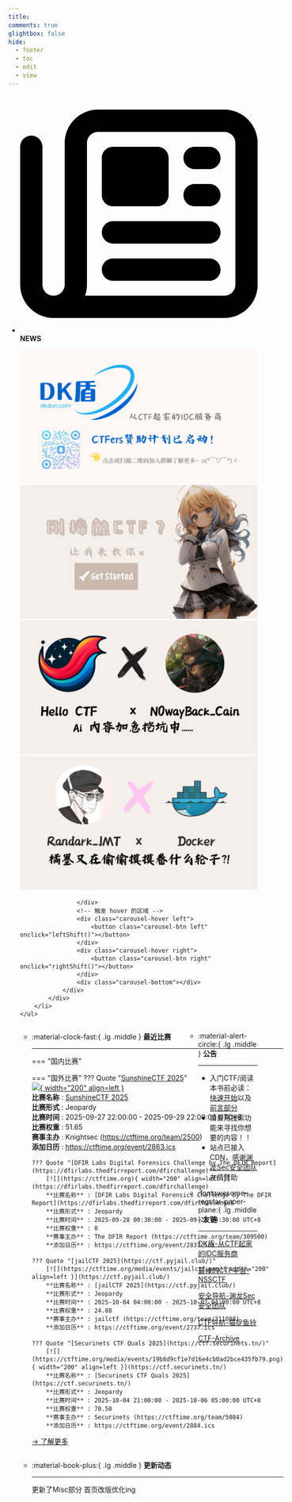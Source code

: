 ```yaml
---
title: 
comments: true
glightbox: false
hide:
  - footer
  - toc
  - edit
  - view
---
```


<div class="grid cards">
    <ul>
        <li>
            <p><span class="twemoji lg middle"><svg xmlns="http://www.w3.org/2000/svg"
                        viewBox="0 0 512 512"><!--! Font Awesome Free 6.5.1 by @fontawesome - https://fontawesome.com License - https://fontawesome.com/license/free (Icons: CC BY 4.0, Fonts: SIL OFL 1.1, Code: MIT License) Copyright 2023 Fonticons, Inc.-->
                        <path
                            d="M168 80c-13.3 0-24 10.7-24 24v304c0 8.4-1.4 16.5-4.1 24H440c13.3 0 24-10.7 24-24V104c0-13.3-10.7-24-24-24H168zM72 480c-39.8 0-72-32.2-72-72V112c0-13.3 10.7-24 24-24s24 10.7 24 24v296c0 13.3 10.7 24 24 24s24-10.7 24-24V104c0-39.8 32.2-72 72-72h272c39.8 0 72 32.2 72 72v304c0 39.8-32.2 72-72 72H72zm104-344c0-13.3 10.7-24 24-24h96c13.3 0 24 10.7 24 24v80c0 13.3-10.7 24-24 24h-96c-13.3 0-24-10.7-24-24v-80zm200-24h32c13.3 0 24 10.7 24 24s-10.7 24-24 24h-32c-13.3 0-24-10.7-24-24s10.7-24 24-24zm0 80h32c13.3 0 24 10.7 24 24s-10.7 24-24 24h-32c-13.3 0-24-10.7-24-24s10.7-24 24-24zm-176 80h208c13.3 0 24 10.7 24 24s-10.7 24-24 24H200c-13.3 0-24-10.7-24-24s10.7-24 24-24zm0 80h208c13.3 0 24 10.7 24 24s-10.7 24-24 24H200c-13.3 0-24-10.7-24-24s10.7-24 24-24z">
                        </path>
                    </svg></span> <strong>NEWS</strong></p>
            <div class="grid cards">
                <div class="carousel">
                    <div class="carousel-container">
                        <a href="https://www.dkdun.cn/"><img src="./assets/banner-dkdun.png" /></a>
                        <a href="../hc-start/" target="_blank"><img src="./assets/banner-quickstart.png" /></a>
                        <a href="../hc-ai/" target="_blank"><img src="./assets/banner-update.png" /></a>
                        <a href="https://github.com/CTF-Archives" target="_blank"><img src="./assets/banner-Achieve.png" /></a>
                        
                    </div>
                    <!-- 触发 hover 的区域 -->
                    <div class="carousel-hover left">
                        <button class="carousel-btn left" onclick="leftShift()"></button>
                    </div>
                    <div class="carousel-hover right">
                        <button class="carousel-btn right" onclick="rightShift()"></button>
                    </div>
                    <div class="carousel-bottom"></div>
                </div>
            </div>
        </li>
    </ul>
</div>

<div class="grid grid-cols-8 gap-4" style="display: grid;grid-template-columns: 70% 30%;" markdown>

<div class="grid cards" style="display: grid; grid-template-columns: 1fr;" markdown>

<div class="grid cards" markdown>

-   :material-clock-fast:{ .lg .middle } __最近比赛__

    ---
    <!-- 主页赛事展示_开始 -->
    === "国内比赛"
    
    === "国外比赛"
        ??? Quote "[SunshineCTF 2025](https://sunshinectf.org/)"  
            [![](https://ctftime.org/media/events/sctf_logo_25.png){ width="200" align=left }](https://sunshinectf.org/)  
            **比赛名称** : [SunshineCTF 2025](https://sunshinectf.org/)  
            **比赛形式** : Jeopardy  
            **比赛时间** : 2025-09-27 22:00:00 - 2025-09-29 22:00:00 UTC+8  
            **比赛权重** : 51.65  
            **赛事主办** : Knightsec (https://ctftime.org/team/2500)  
            **添加日历** : https://ctftime.org/event/2863.ics  
            
        ??? Quote "[DFIR Labs Digital Forensics Challenge by The DFIR Report](https://dfirlabs.thedfirreport.com/dfirchallenge)"  
            [![](https://ctftime.org){ width="200" align=left }](https://dfirlabs.thedfirreport.com/dfirchallenge)  
            **比赛名称** : [DFIR Labs Digital Forensics Challenge by The DFIR Report](https://dfirlabs.thedfirreport.com/dfirchallenge)  
            **比赛形式** : Jeopardy  
            **比赛时间** : 2025-09-28 00:30:00 - 2025-09-28 04:30:00 UTC+8  
            **比赛权重** : 0  
            **赛事主办** : The DFIR Report (https://ctftime.org/team/309500)  
            **添加日历** : https://ctftime.org/event/2837.ics  
            
        ??? Quote "[jailCTF 2025](https://ctf.pyjail.club/)"  
            [![](https://ctftime.org/media/events/jailctf.png){ width="200" align=left }](https://ctf.pyjail.club/)  
            **比赛名称** : [jailCTF 2025](https://ctf.pyjail.club/)  
            **比赛形式** : Jeopardy  
            **比赛时间** : 2025-10-04 04:00:00 - 2025-10-07 04:00:00 UTC+8  
            **比赛权重** : 24.88  
            **赛事主办** : jailctf (https://ctftime.org/team/311088)  
            **添加日历** : https://ctftime.org/event/2737.ics  
            
        ??? Quote "[Securinets CTF Quals 2025](https://ctf.securinets.tn/)"  
            [![](https://ctftime.org/media/events/19b8d9cf1e7d16e4cb0ad2bce435fb79.png){ width="200" align=left }](https://ctf.securinets.tn/)  
            **比赛名称** : [Securinets CTF Quals 2025](https://ctf.securinets.tn/)  
            **比赛形式** : Jeopardy  
            **比赛时间** : 2025-10-04 21:00:00 - 2025-10-06 05:00:00 UTC+8  
            **比赛权重** : 70.50  
            **赛事主办** : Securinets (https://ctftime.org/team/5084)  
            **添加日历** : https://ctftime.org/event/2884.ics  
            
    <!-- 主页赛事展示_结束 -->
    [→ 了解更多](./Event/)

</div>
  <div class="grid cards" markdown>

-   :material-book-plus:{ .lg .middle } __更新动态__

    ---

    更新了Misc部分 首页改版优化ing

</div>  
</div>
<div class="grid cards" markdown>

<div class="grid cards" markdown>

-   :material-alert-circle:{ .lg .middle } __公告__

    ---

    - 入门CTF/阅读本书前必读：[快速开始](./hc-start/)以及[前言部分](./hc-preface/)  
    - 请善用搜索功能来寻找你想要的内容！！
    - 站点已接入 CDN，感谢[渊龙Sec安全团队](https://dh.aabyss.cn)友情赞助

-   :fontawesome-regular-paper-plane:{ .lg .middle } __友链__

    ---

    [DK盾-从CTF起家的IDC服务商](https://www.dkdun.cn)

    [最棒的CTF平台-NSSCTF](https://www.nssctf.cn/)  

    [安全导航-渊龙Sec安全团队](https://dh.aabyss.cn)    

    [CTF导航-猫捉鱼铃](https://ctf.mzy0.com/)

    [CTF-Archive](https://github.com/CTF-Archives)

</div>   

</div>

</div>
